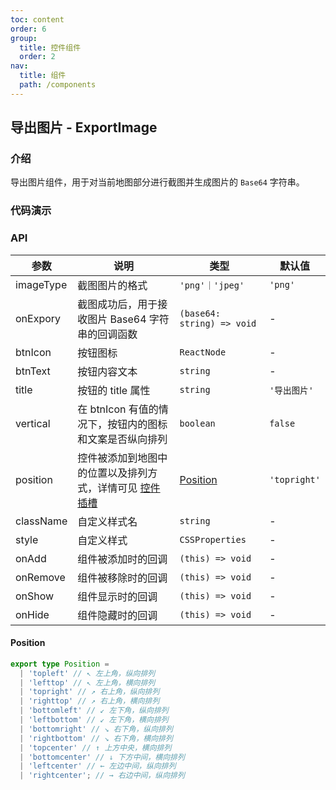 ```yaml
---
toc: content
order: 6
group:
  title: 控件组件
  order: 2
nav:
  title: 组件
  path: /components
---
```


## 导出图片 - ExportImage

### 介绍

导出图片组件，用于对当前地图部分进行截图并生成图片的 `Base64` 字符串。

### 代码演示

<code src="./demos/default.tsx" defaultShowCode compact></code>

### API

| 参数 | 说明 | 类型 | 默认值 |
| --- | --- | --- | --- |
| imageType | 截图图片的格式 | `'png'｜'jpeg'` | `'png'` |
| onExpory | 截图成功后，用于接收图片 Base64 字符串的回调函数 | `(base64: string) => void` | - |
| btnIcon | 按钮图标 | `ReactNode` | - |
| btnText | 按钮内容文本 | `string` | - |
| title | 按钮的 title 属性 | `string` | `'导出图片'` |
| vertical | 在 btnIcon 有值的情况下，按钮内的图标和文案是否纵向排列 | `boolean` | `false` |
| position | 控件被添加到地图中的位置以及排列方式，详情可见 [控件插槽](https://l7.antv.antgroup.com/api/component/control/control#插槽) | [Position](#position) | `'topright'` |
| className | 自定义样式名 | `string` | - |
| style | 自定义样式 | `CSSProperties` | - |
| onAdd | 组件被添加时的回调 | `(this) => void` | - |
| onRemove | 组件被移除时的回调 | `(this) => void` | - |
| onShow | 组件显示时的回调 | `(this) => void` | - |
| onHide | 组件隐藏时的回调 | `(this) => void` | - |

#### Position

```ts
export type Position =
  | 'topleft' // ↖ 左上角，纵向排列
  | 'lefttop' // ↖ 左上角，横向排列
  | 'topright' // ↗ 右上角，纵向排列
  | 'righttop' // ↗ 右上角，横向排列
  | 'bottomleft' // ↙ 左下角，纵向排列
  | 'leftbottom' // ↙ 左下角，横向排列
  | 'bottomright' // ↘ 右下角，纵向排列
  | 'rightbottom' // ↘ 右下角，横向排列
  | 'topcenter' // ↑ 上方中央，横向排列
  | 'bottomcenter' // ↓ 下方中间，横向排列
  | 'leftcenter' // ← 左边中间，纵向排列
  | 'rightcenter'; // → 右边中间，纵向排列
```
